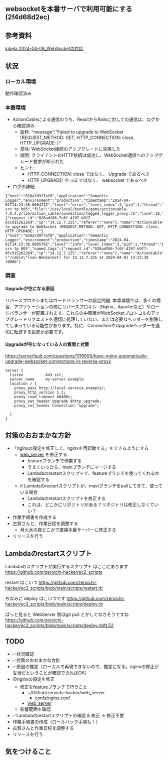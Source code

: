 websocketを本番サーバで利用可能にする(2f4d68d2ec)
---

## 参考資料
[kibela 2024-04-08_WebSocketの対応](https://lbejzeroichi.kibe.la/notes/273)

## 状況
### ローカル環境
動作確認済み

### 本番環境
- ActionCableによる通信のうち、ReactからRailsに対しての通信は、ログから確認済み
  - 抜粋: "message":"Failed to upgrade to WebSocket (REQUEST_METHOD: GET, HTTP_CONNECTION: close, HTTP_UPGRADE: )"
  - 意味: WebSocket接続のアップグレードに失敗した
  - 説明: クライアントのHTTP接続は成功し、WebSocket通信へのアップグレード要求が断られた
  - ヒント:
    - HTTP_CONNECTION: close ではなく、 Upgrade であるべき
    - HTTP_UPGRADE:     空っぽ ではなく、 websocket であるべき
- ログの詳細
```log
{"host":"020a7d9f7af0","application":"Semantic Logger","environment":"production","timestamp":"2024-04-01T14:23:38.608471Z","level":"error","level_index":4,"pid":1,"thread":"puma srv tp 005","file":"/usr/local/bundle/gems/actioncable-7.0.4.2/lib/action_cable/connection/tagged_logger_proxy.rb","line":38,"named_tags":{"request_id":"026adf86-7c6f-4197-b9f7-85c91526226d","ip":"14.12.7.225","referer":"none"},"name":"ActionCable","message":"Failed to upgrade to WebSocket (REQUEST_METHOD: GET, HTTP_CONNECTION: close, HTTP_UPGRADE: )"}
{"host":"020a7d9f7af0","application":"Semantic Logger","environment":"production","timestamp":"2024-04-01T14:23:38.608570Z","level":"info","level_index":2,"pid":1,"thread":"puma srv tp 005","named_tags":{"request_id":"026adf86-7c6f-4197-b9f7-85c91526226d","ip":"14.12.7.225","referer":"none"},"name":"ActionCable","message":"Finished \"/cable\"[non-WebSocket] for 14.12.7.225 at 2024-04-01 14:23:38 +0000"}
```

### 調査
#### Upgradeが空になる原因
リバースプロキシまたはロードバランサーの設定問題: 本番環境では、多くの場合、アプリケーションの前にリバースプロキシ（Nginx、Apacheなど）やロードバランサーが配置されます。これらの中間層がWebSocketプロトコルのアップグレードリクエストを適切に処理していない、または必要なヘッダーを削除してしまっている可能性があります。特に、ConnectionやUpgradeヘッダーを適切に転送する設定が必要です。

#### Upgradeが空になっている人の質問と対策
https://serverfault.com/questions/1116900/have-nginx-automatically-upgrade-websocket-connections-in-reverse-proxy

```nginx
server {
  listen          443 ssl;
  server_name     my-server.example
  location / {
    proxy_pass http://local-service.example/;
    proxy_http_version 1.1;
    proxy_read_timeout 86400s;
    proxy_set_header Upgrade $http_upgrade;
    proxy_set_header Connection "upgrade";

  }
}
```

## 対策のおおまかな方針
- 「nginxの設定を修正して、nginxを再起動する」をできるようにする
  - [web_server](https://github.com/zeroichi-hacker/web_server) を修正する
    - featureブランチで作業する
    - うまくいったら、mainブランチにマージする
    - Lambdaのrestartスクリプトで、featureブランチを使ってくれるかを確認する
  - if Lambdaのrestartスクリプトが、mainブランチをpullしてきて、使っている場合
    - Lambdaのrestartスクリプトを修正する
    - これは、どこかにリポジトリがある？リポジトリは修正しなくていい？
- 作業手順書を作成する
- 古賀さんと、作業日程を調整する
  - 月火水の夜どこかで直接本番サーバーに修正する
- リリースを行う

## Lambdaのrestartスクリプト
Lambdaのスクリプトが実行するスクリプト はここにあります
https://github.com/zeroichi-hacker/ec2_scripts

restart はこいつ
https://github.com/zeroichi-hacker/ec2_scripts/blob/main/scripts/restart.rb

ちなみに deploy はこいつです
https://github.com/zeroichi-hacker/ec2_scripts/blob/main/scripts/deploy.rb

ぱっと見ると WebServer 側はgit pull とかしてなさそうですね
https://github.com/zeroichi-hacker/ec2_scripts/blob/main/scripts/deploy.rb#L52

## TODO
- ✅状況確認
- ✅対策のおおまかな方針
- ✅原因の推定（ローカルで再現できないので、推定になる。nginxの修正が妥当だということが確認できればOK）
- 🟡nginxの設定を修正
  - 修正をfeatureブランチで行うこと
    - ~/Github/zeroichi-hacker/web_server
      - confs/nginx.conf
    - [web_server](https://github.com/zeroichi-hacker/web_server)
  - 影響範囲を確認
- ✅Lambdaのrestartスクリプトの確認 & 修正 → 修正不要
- 作業手順書の作成（ロールバック手順も！）
- 古賀さんと作業日程を調整する
- リリースを行う


## 気をつけること
